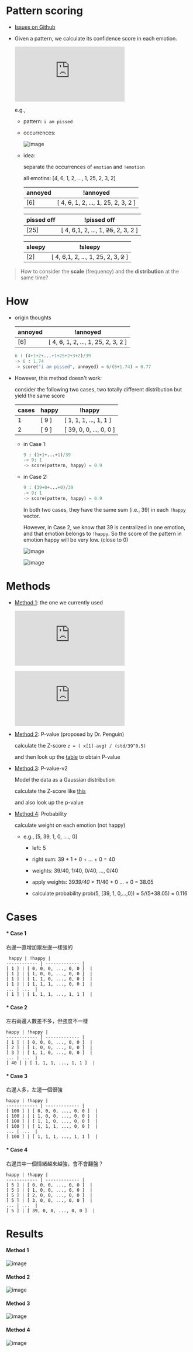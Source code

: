 Pattern scoring
===

* [Issues on Github](https://github.com/AcademiaSinicaNLPLab/emotion-detection-modules/issues)

* Given a pattern, we calculate its confidence score in each emotion.

	![equation](http://latex.codecogs.com/gif.latex?score%28pattern%2C%20emotion%29)

	e.g., 

	* pattern: `i am pissed`

	* occurrences:

		![image](../img/dist_of_i-am-pissed.png)
	
	* idea:
	
		separate the occurrences of `emotion` and `!emotion`
		
		all emotins: [4, 6, 1, 2, ..., 1, 25, 2, 3, 2]
		
		annoyed | !annoyed |
		------------ | ------------- |
		[6] | [ 4, ~~6~~, 1, 2, ..., 1, 25, 2, 3, 2 ]  |		

		pissed oﬀ | !pissed oﬀ |
		------------ | ------------- |
		[25] | [ 4, 6,1, 2, ..., 1, ~~25~~, 2, 3, 2 ]  |	
	
		sleepy | !sleepy |
		------------ | ------------- |
		[2] | [ 4, 6,1, 2, ..., 1, 25, 2, 3, ~~2~~ ]  |


> How to consider the __scale__ (frequency) and the __distribution__ at the same time?

How
===

* origin thoughts

	annoyed | !annoyed |
	------------ | ------------- |
	[6] | [ 4, ~~6~~, 1, 2, ..., 1, 25, 2, 3, 2 ]  |
	
	```python
	6 : (4+1+2+...+1+25+2+3+2)/39
	-> 6 : 1.74
	-> score("i am pissed", annoyed) = 6/(6+1.74) = 0.77
	```
	

* However, this method doesn't work:

	consider the following two cases, two totally different distribution but yield the same score

	 cases | happy | !happy |
	------------|------------ | ------------- |
	1 | [ 9 ] | [ 1, 1, 1, ..., 1, 1 ]  |
	2 | [ 9 ] | [ 39, 0, 0, ..., 0, 0 ]  |

	* in Case 1:
		
		```python
		9 : (1+1+...+1)/39
		-> 9: 1
		-> score(pattern, happy) = 0.9
		```			
	
	* in Case 2:
		
		```python
		9 : (39+0+...+0)/39
		-> 9: 1
		-> score(pattern, happy) = 0.9	
		```		
		
		In both two cases, they have the same sum (i.e., 39) in each `!happy` vector.
		
		However, in Case 2, we know that 39 is centralized in one emotion, and that emotion belongs to `!happy`. So the score of the pattern in emotion happy will be very low. (close to 0)

		![image](../img/all-1.png)

		![image](../img/increase.png)


Methods
===

	
* [Method 1](#method-1): the one we currently used
	
	![equation](http://latex.codecogs.com/gif.latex?score_%7B1%7D%20%5Cleft%20%28%20p%2C%5Coverline%7Be%7D%20%5Cright%20%29%20%3D%20mean%28v%29%20&plus;%20%5Cfrac%7Bstd%28normalized%5C_v%29%20*%20%28Max%28v%29-mean%28v%29%29%7D%20%7B0.158%7D)
		
	![equation](http://latex.codecogs.com/gif.latex?f_%7BPS_%7Bk%7D%7D%20%5Cleft%28p%2C%20e%20%5Cright%20%29%20%3D%20%5Cfrac%7Bscore_%7Bk%7D%20%5Cleft%20%28%20p%2C%20e%20%5Cright%20%29%7D%7Bscore_%7Bk%7D%20%5Cleft%20%28%20p%2C%20e%20%5Cright%20%29%20&plus;%20score_%7Bk%7D%20%5Cleft%20%28%20p%2C%20%5Coverline%7B%20e%20%7D%20%5Cright%20%29%7D)
	
* [Method 2](#method-2): P-value (proposed by Dr. Penguin)

	calculate the Z-score `z = ( x[1]-avg) / (std/39^0.5)` 
	
	and then look up the <a href="http://images.tutorvista.com/cms/images/67/Positive-Z-score-chart.jpg" target="_blank">table</a> to obtain P-value

* [Method 3](#method-3): P-value-v2

	Model the data as a Gaussian distribution
	
	calculate the Z-score like <a href="https://gist.github.com/maxis1718/9829984" target="_blank">this</a>
	
	and also look up the p-value


* [Method 4](#method-4): Probability

	calculate weight on each emotion (not happy)
	
	* e.g., [5, 39, 1, 0, ...., 0]
	
		* left: 5
	
		* right sum: 39 + 1 + 0 + ... + 0 = 40
	
		* weights: 39/40, 1/40, 0/40, ..., 0/40
		
		* apply weights: 39*39/40 + 1*1/40 + 0 ... + 0 = 38.05
		
		* calculate probability prob(5, [39, 1, 0,...,0]) = 5/(5+38.05) = 0.116
	
	

Cases
===	

#### * Case 1

右邊一直增加跟左邊一樣強的

	 happy | !happy |
	------------ | ------------- |
	[ 1 ] | [ 0, 0, 0, ..., 0, 0 ]  |
	[ 1 ] | [ 1, 0, 0, ..., 0, 0 ]  |
	[ 1 ] | [ 1, 1, 0, ..., 0, 0 ]  |
	[ 1 ] | [ 1, 1, 1, ..., 0, 0 ]  |
	... | ...  |
	[ 1 ] | [ 1, 1, 1, ..., 1, 1 ]  |


#### * Case 2

左右兩邊人數差不多，但強度不一樣

	happy | !happy |
	------------ | ------------- |
	[ 1 ] | [ 0, 0, 0, ..., 0, 0 ]  |
	[ 2 ] | [ 1, 0, 0, ..., 0, 0 ]  |
	[ 3 ] | [ 1, 1, 0, ..., 0, 0 ]  |
	... | ...  |
	[ 40 ] | [ 1, 1, 1, ..., 1, 1 ]  |

#### * Case 3

右邊人多，左邊一個很強

	happy | !happy |
	------------ | ------------- |
	[ 100 ] | [ 0, 0, 0, ..., 0, 0 ]  |
	[ 100 ] | [ 1, 0, 0, ..., 0, 0 ]  |
	[ 100 ] | [ 1, 1, 0, ..., 0, 0 ]  |
	[ 100 ] | [ 1, 1, 1, ..., 0, 0 ]  |
	... | ...  |
	[ 100 ] | [ 1, 1, 1, ..., 1, 1 ]  |

#### * Case 4

右邊其中一個情緒越來越強，會不會翻盤？

	happy | !happy |
	------------ | ------------- |
	[ 5 ] | [ 0, 0, 0, ..., 0, 0 ]  |
	[ 5 ] | [ 1, 0, 0, ..., 0, 0 ]  |
	[ 5 ] | [ 2, 0, 0, ..., 0, 0 ]  |
	[ 5 ] | [ 3, 0, 0, ..., 0, 0 ]  |
	... | ...  |
	[ 5 ] | [ 39, 0, 0, ..., 0, 0 ]  |


Results
===

#### Method 1

![image](../img/m1.png)

#### Method 2

![image](../img/m2.png)

#### Method 3

![image](../img/m3.png)

#### Method 4

![image](../img/m4.png)
